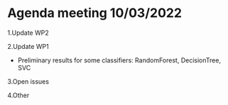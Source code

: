 # Agenda meeting 10/03/2022

1.Update WP2


2.Update WP1
  - Preliminary results for some classifiers: RandomForest, DecisionTree, SVC


3.Open issues


4.Other
